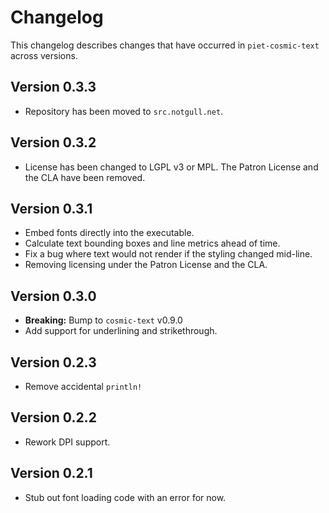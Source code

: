 # Changelog

This changelog describes changes that have occurred in `piet-cosmic-text` across
versions.

## Version 0.3.3

- Repository has been moved to `src.notgull.net`.

## Version 0.3.2

- License has been changed to LGPL v3 or MPL. The Patron License and the CLA
  have been removed.

## Version 0.3.1

- Embed fonts directly into the executable.
- Calculate text bounding boxes and line metrics ahead of time.
- Fix a bug where text would not render if the styling changed mid-line.
- Removing licensing under the Patron License and the CLA.

## Version 0.3.0

- **Breaking:** Bump to `cosmic-text` v0.9.0
- Add support for underlining and strikethrough.

## Version 0.2.3

- Remove accidental `println!`

## Version 0.2.2

- Rework DPI support.

## Version 0.2.1

- Stub out font loading code with an error for now.
